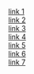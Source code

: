 [link 1](./example.com)\
[link 2](./example.com/)\
[link 3](/some/path/)\
[link 4](./example.com/#readme)\
[link 5](some/path/#readme)\
[link 6](./example.com/some/path/#readme/)\
[link 7][1]

[1]: ./www.youtube.com/watch/?v=dFs4yX4V7NQ/
